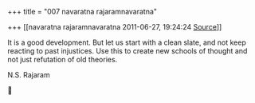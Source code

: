 +++
title = "007 navaratna rajaramnavaratna"

+++
[[navaratna rajaramnavaratna	2011-06-27, 19:24:24 [Source](https://groups.google.com/g/bvparishat/c/wifOyIa5dbg)]]





 It is a good development. But let us start with a clean slate, and not keep reacting to past injustices. Use this to create new schools of thought and not just refutation of old theories.



N.S. Rajaram  
  



